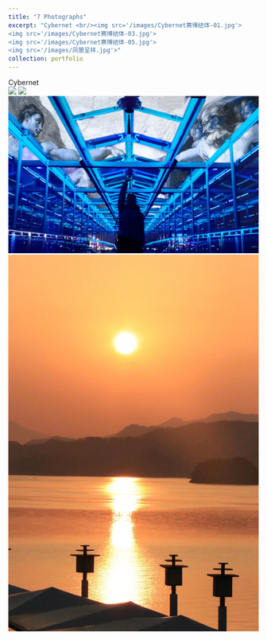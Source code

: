 ```yaml
---
title: "7 Photographs"
excerpt: "Cybernet <br/><img src='/images/Cybernet赛博结体-01.jpg'>
<img src='/images/Cybernet赛博结体-03.jpg'>
<img src='/images/Cybernet赛博结体-05.jpg'>
<img src='/images/凤曌呈祥.jpg'>"
collection: portfolio
---
```

Cybernet <br/><img src='/images/Cybernet赛博结体-01.jpg'>
<img src='/images/Cybernet赛博结体-03.jpg'>
<img src='/images/Cybernet赛博结体-05.jpg'>
<img src='/images/凤曌呈祥.jpg'>